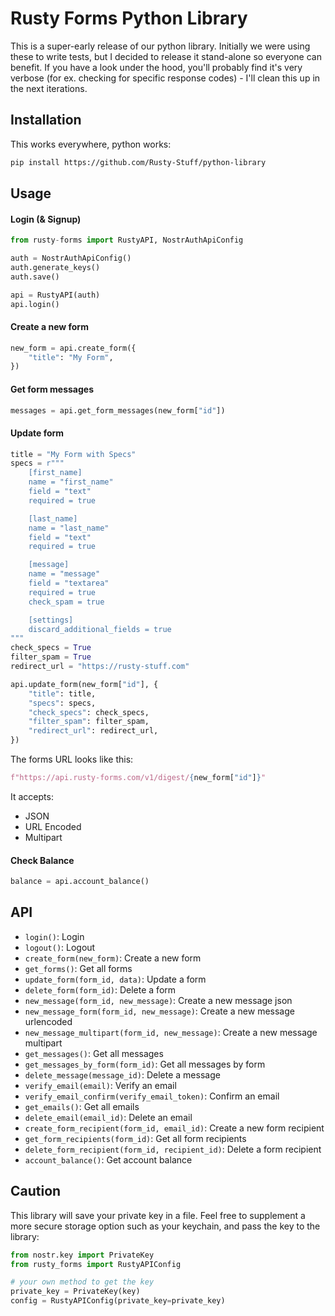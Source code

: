 # Rusty Forms Python Library

This is a super-early release of our python library. Initially we were using these to write tests, but I decided to release it stand-alone so everyone can benefit. If you have a look under the hood, you'll probably find it's very verbose (for ex. checking for specific response codes) - I'll clean this up in the next iterations.

## Installation

This works everywhere, python works:

```bash
pip install https://github.com/Rusty-Stuff/python-library
```

## Usage

#### Login (& Signup)

```python
from rusty-forms import RustyAPI, NostrAuthApiConfig

auth = NostrAuthApiConfig()
auth.generate_keys()
auth.save()

api = RustyAPI(auth)
api.login()
```

#### Create a new form

```python
new_form = api.create_form({
    "title": "My Form",
})
```

#### Get form messages

```python
messages = api.get_form_messages(new_form["id"])
```

#### Update form

```python
title = "My Form with Specs"
specs = r"""
    [first_name]
    name = "first_name"
    field = "text"
    required = true

    [last_name]
    name = "last_name"
    field = "text"
    required = true

    [message]
    name = "message"
    field = "textarea"
    required = true
    check_spam = true

    [settings]
    discard_additional_fields = true
"""
check_specs = True
filter_spam = True
redirect_url = "https://rusty-stuff.com"

api.update_form(new_form["id"], {
    "title": title,
    "specs": specs,
    "check_specs": check_specs,
    "filter_spam": filter_spam,
    "redirect_url": redirect_url,
})
```

The forms URL looks like this:

```python
f"https://api.rusty-forms.com/v1/digest/{new_form["id"]}"
```

It accepts:

- JSON
- URL Encoded
- Multipart

#### Check Balance

```python
balance = api.account_balance()
```

## API

- `login()`: Login
- `logout()`: Logout
- `create_form(new_form)`: Create a new form
- `get_forms()`: Get all forms
- `update_form(form_id, data)`: Update a form
- `delete_form(form_id)`: Delete a form
- `new_message(form_id, new_message)`: Create a new message json
- `new_message_form(form_id, new_message)`: Create a new message urlencoded
- `new_message_multipart(form_id, new_message)`: Create a new message multipart
- `get_messages()`: Get all messages
- `get_messages_by_form(form_id)`: Get all messages by form
- `delete_message(message_id)`: Delete a message
- `verify_email(email)`: Verify an email
- `verify_email_confirm(verify_email_token)`: Confirm an email
- `get_emails()`: Get all emails
- `delete_email(email_id)`: Delete an email
- `create_form_recipient(form_id, email_id)`: Create a new form recipient
- `get_form_recipients(form_id)`: Get all form recipients
- `delete_form_recipient(form_id, recipient_id)`: Delete a form recipient
- `account_balance()`: Get account balance

## Caution

This library will save your private key in a file. Feel free to supplement a more secure storage option such as your keychain, and pass the key to the library:

```python
from nostr.key import PrivateKey
from rusty_forms import RustyAPIConfig

# your own method to get the key
private_key = PrivateKey(key)
config = RustyAPIConfig(private_key=private_key)
```